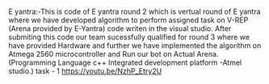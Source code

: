 E yantra:-This is code of E yantra round 2 which is vertual round of E yantra where we have developed algorithm to perform assigned task
on V-REP (Arena provided by E-Yantra) code writen in the visual studio. After submiting this code our team sucessfully qualified for round 3 
where we have provided Hardware and further we have implemented the algorithm on Atmega 2560 microcontroller and Run our bot on Actual Arena. 
(Programming Language c++ Integrated development platform -Atmel studio.)
task - 1 https://youtu.be/NzhP_Etry2U

